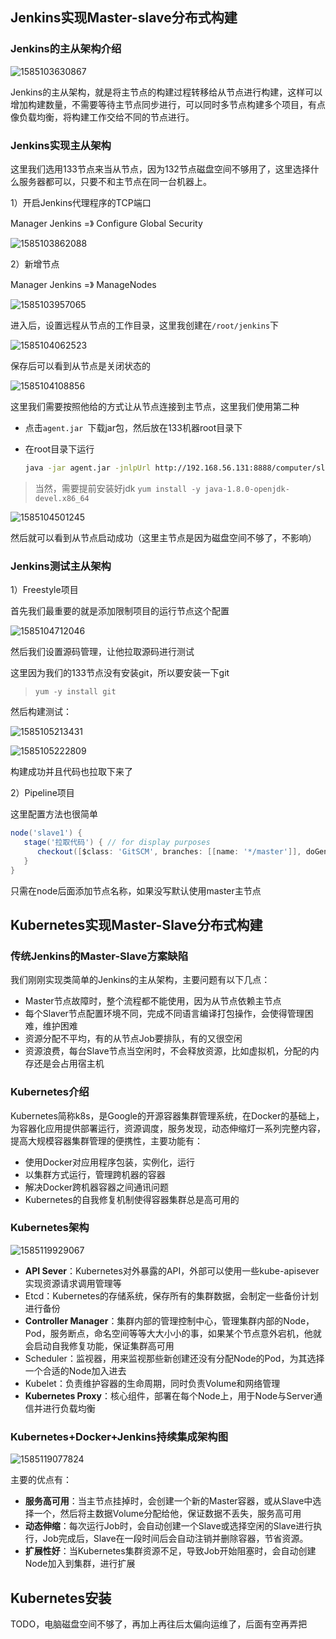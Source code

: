 ## Jenkins实现Master-slave分布式构建

### Jenkins的主从架构介绍

![1585103630867](../image/1585103630867.png)

Jenkins的主从架构，就是将主节点的构建过程转移给从节点进行构建，这样可以增加构建数量，不需要等待主节点同步进行，可以同时多节点构建多个项目，有点像负载均衡，将构建工作交给不同的节点进行。

### Jenkins实现主从架构

这里我们选用133节点来当从节点，因为132节点磁盘空间不够用了，这里选择什么服务器都可以，只要不和主节点在同一台机器上。

1）开启Jenkins代理程序的TCP端口

Manager Jenkins =》 Configure Global Security

![1585103862088](../image/1585103862088.png)

2）新增节点

Manager Jenkins =》 ManageNodes

![1585103957065](../image/1585103957065.png)

进入后，设置远程从节点的工作目录，这里我创建在`/root/jenkins`下

![1585104062523](../image/1585104062523.png)

保存后可以看到从节点是关闭状态的

![1585104108856](../image/1585104108856.png)

这里我们需要按照他给的方式让从节点连接到主节点，这里我们使用第二种

- 点击`agent.jar `下载jar包，然后放在133机器root目录下

- 在root目录下运行

  ```bash
  java -jar agent.jar -jnlpUrl http://192.168.56.131:8888/computer/slave1/slave-agent.jnlp -secret c8f4d5b232ba650a8496a9c514cb093f71e738b9035305f6423d280f4d8d2901 -workDir "/root/jenkins"
  ```

> 当然，需要提前安装好jdk `yum install -y java-1.8.0-openjdk-devel.x86_64`

![1585104501245](../image/1585104501245.png)

然后就可以看到从节点启动成功（这里主节点是因为磁盘空间不够了，不影响）

### Jenkins测试主从架构

1）Freestyle项目

首先我们最重要的就是添加限制项目的运行节点这个配置

![1585104712046](../image/1585104712046.png)

然后我们设置源码管理，让他拉取源码进行测试

这里因为我们的133节点没有安装git，所以要安装一下git

> `yum -y install git`

然后构建测试：

![1585105213431](../image/1585105213431.png)

![1585105222809](../image/1585105222809.png)

构建成功并且代码也拉取下来了

2）Pipeline项目

这里配置方法也很简单

```groovy
node('slave1') {
   stage('拉取代码') { // for display purposes
      checkout([$class: 'GitSCM', branches: [[name: '*/master']], doGenerateSubmoduleConfigurations: false, extensions: [], submoduleCfg: [], userRemoteConfigs: [[credentialsId: 'e536df57-70be-4cab-ae06-448a0c1db793', url: 'git@gitee.com:pacee/xc-edu-service.git']]])
   }
}
```

只需在node后面添加节点名称，如果没写默认使用master主节点



## Kubernetes实现Master-Slave分布式构建

### 传统Jenkins的Master-Slave方案缺陷

我们刚刚实现类简单的Jenkins的主从架构，主要问题有以下几点：

- Master节点故障时，整个流程都不能使用，因为从节点依赖主节点
- 每个Slaver节点配置环境不同，完成不同语言编译打包操作，会使得管理困难，维护困难
- 资源分配不平均，有的从节点Job要排队，有的又很空闲
- 资源浪费，每台Slave节点当空闲时，不会释放资源，比如虚拟机，分配的内存还是会占用宿主机

### Kubernetes介绍

Kubernetes简称k8s，是Google的开源容器集群管理系统，在Docker的基础上，为容器化应用提供部署运行，资源调度，服务发现，动态伸缩灯一系列完整内容，提高大规模容器集群管理的便携性，主要功能有：

- 使用Docker对应用程序包装，实例化，运行
- 以集群方式运行，管理跨机器的容器
- 解决Docker跨机器容器之间通讯问题
- Kubernetes的自我修复机制使得容器集群总是高可用的

### Kubernetes架构

![1585119929067](../image/1585119929067.png)

- **API Sever**：Kubernetes对外暴露的API，外部可以使用一些kube-apisever实现资源请求调用管理等
- Etcd：Kubernetes的存储系统，保存所有的集群数据，会制定一些备份计划进行备份
- **Controller Manager**：集群内部的管理控制中心，管理集群内部的Node，Pod，服务断点，命名空间等等大大小小的事，如果某个节点意外宕机，他就会启动自我修复功能，保证集群高可用
- Scheduler：监视器，用来监视那些新创建还没有分配Node的Pod，为其选择一个合适的Node加入进去
- Kubelet：负责维护容器的生命周期，同时负责Volume和网络管理
- **Kubernetes Proxy**：核心组件，部署在每个Node上，用于Node与Server通信并进行负载均衡

### Kubernetes+Docker+Jenkins持续集成架构图

![1585119077824](../image/1585119077824.png)

主要的优点有：

- **服务高可用**：当主节点挂掉时，会创建一个新的Master容器，或从Slave中选择一个，然后将主数据Volume分配给他，保证数据不丢失，服务高可用
- **动态伸缩**：每次运行Job时，会自动创建一个Slave或选择空闲的Slave进行执行，Job完成后，Slave在一段时间后会自动注销并删除容器，节省资源。
- **扩展性好**：当Kubernetes集群资源不足，导致Job开始阻塞时，会自动创建Node加入到集群，进行扩展

## Kubernetes安装

TODO，电脑磁盘空间不够了，再加上再往后太偏向运维了，后面有空再弄把
